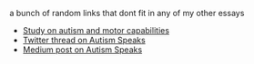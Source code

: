a bunch of random links that dont fit in any of my other essays

- [Study on autism and motor capabilities](https://www.ncbi.nlm.nih.gov/pmc/articles/PMC3578197/)
- [Twitter thread on Autism Speaks](https://twitter.com/Gluttony_Bishop/status/1657349629321592834)
- [Medium post on Autism Speaks](https://medium.com/@KirstenSchultz/a-roundup-of-posts-against-autism-speaks-5dbf7f8cfcc6)
